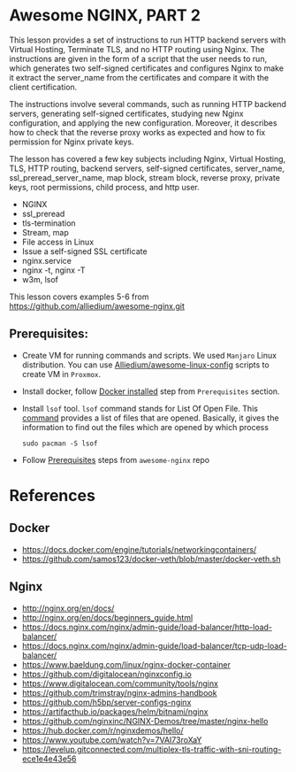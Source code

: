 # Awesome NGINX, PART 2 

This lesson provides a set of instructions to run HTTP backend servers with Virtual Hosting, Terminate TLS, and no HTTP routing using Nginx. The instructions are given in the form of a script that the user needs to run, which generates two self-signed certificates and configures Nginx to make it extract the server_name from the certificates and compare it with the client certification.

The instructions involve several commands, such as running HTTP backend servers, generating self-signed certificates, studying new Nginx configuration, and applying the new configuration. Moreover, it describes how to check that the reverse proxy works as expected and how to fix permission for Nginx private keys.

The lesson has covered a few key subjects including Nginx, Virtual Hosting, TLS, HTTP routing, backend servers, self-signed certificates, server_name, ssl_preread_server_name, map block, stream block, reverse proxy, private keys, root permissions, child process, and http user.

- NGINX
- ssl_preread
- tls-termination
- Stream, map
- File access in Linux
- Issue a self-signed SSL certificate
- nginx.service
- nginx -t, nginx -T
- w3m, lsof 

This lesson covers examples 5-6 from
https://github.com/alliedium/awesome-nginx.git


## Prerequisites: ##

- Create VM for running commands and scripts. We used `Manjaro` Linux distribution. You can use [Alliedium/awesome-linux-config](https://github.com/Alliedium/awesome-linux-config/tree/master/proxmox7/cloud-init) scripts to create VM in `Proxmox`. 
- Install docker, follow [Docker installed](../05_docker_basic_commands_postgres_23-aug-2022#prerequisites) step from `Prerequisites` section.
- Install `lsof` tool. `lsof` command stands for List Of Open File. This [command](https://www.geeksforgeeks.org/lsof-command-in-linux-with-examples/) provides a list of files that are opened. Basically, it gives the information to find out the files which are opened by which process
  
  ```
  sudo pacman -S lsof
  ```  

- Follow [Prerequisites](https://github.com/Alliedium/awesome-nginx#prerequisites) steps from `awesome-nginx` repo

# References
## Docker
- https://docs.docker.com/engine/tutorials/networkingcontainers/
- https://github.com/samos123/docker-veth/blob/master/docker-veth.sh

## Nginx

- http://nginx.org/en/docs/
- http://nginx.org/en/docs/beginners_guide.html
- https://docs.nginx.com/nginx/admin-guide/load-balancer/http-load-balancer/ 
- https://docs.nginx.com/nginx/admin-guide/load-balancer/tcp-udp-load-balancer/
- https://www.baeldung.com/linux/nginx-docker-container
- https://github.com/digitalocean/nginxconfig.io
- https://www.digitalocean.com/community/tools/nginx
- https://github.com/trimstray/nginx-admins-handbook
- https://github.com/h5bp/server-configs-nginx
- https://artifacthub.io/packages/helm/bitnami/nginx
- https://github.com/nginxinc/NGINX-Demos/tree/master/nginx-hello
- https://hub.docker.com/r/nginxdemos/hello/
- https://www.youtube.com/watch?v=7VAI73roXaY
- https://levelup.gitconnected.com/multiplex-tls-traffic-with-sni-routing-ece1e4e43e56

